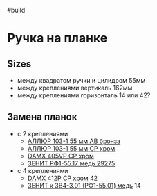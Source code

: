 #build 

# Ручка на планке
## Sizes
- между квадратом ручки и цилидром 55мм
- между креплениями вертикаль 162мм
- между креплениями горизонталь 14 или 42?

## Замена планок
- с 2 креплениями
	- [АЛЛЮР 103-1 55 мм AB бронза](https://zamki34.ru/collection/ruchki-na-planke/product/komplekt-ruchek-allyur-103-1-55-mm-ab-bronza)
	- [АЛЛЮР 103-1 55 мм CP хром](https://zamki34.ru/collection/ruchki-na-planke/product/komplekt-ruchek-allyur-103-1-55-mm-cp-hrom)
	- [DAMX 405VP CP хром](https://zamki34.ru/collection/ruchki-na-planke/product/ruchki-na-planke-damx-405vp-cp-hrom)
	- [ЗЕНИТ РФ1-55.17 медь 29275](https://www.vseinstrumenti.ru/product/ruchka-na-planke-zenit-rf1-55-17-med-29275-1353503/)
- с 4 креплениями
	- [DAMX 412P CP хром](https://zamki34.ru/collection/ruchki-na-planke/product/ruchki-na-planke-damx-412p-cp-hrom) 42
	- [ЗЕНИТ к ЗВ4-3.01 (РФ1-55.01) медь](https://zamki34.ru/collection/ruchki-na-planke/product/ruchki-k-zv4-3-01-med-zenit) 14